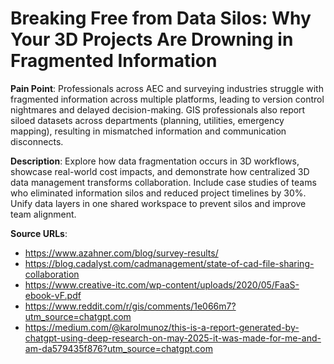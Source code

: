 # Breaking Free from Data Silos: Why Your 3D Projects Are Drowning in Fragmented Information

**Pain Point**: Professionals across AEC and surveying industries struggle with fragmented information across multiple platforms, leading to version control nightmares and delayed decision-making. GIS professionals also report siloed datasets across departments (planning, utilities, emergency mapping), resulting in mismatched information and communication disconnects.

**Description**: Explore how data fragmentation occurs in 3D workflows, showcase real-world cost impacts, and demonstrate how centralized 3D data management transforms collaboration. Include case studies of teams who eliminated information silos and reduced project timelines by 30%. Unify data layers in one shared workspace to prevent silos and improve team alignment.

**Source URLs**:
- https://www.azahner.com/blog/survey-results/
- https://blog.cadalyst.com/cadmanagement/state-of-cad-file-sharing-collaboration
- https://www.creative-itc.com/wp-content/uploads/2020/05/FaaS-ebook-vF.pdf
- https://www.reddit.com/r/gis/comments/1e066m7?utm_source=chatgpt.com
- https://medium.com/@karolmunoz/this-is-a-report-generated-by-chatgpt-using-deep-research-on-may-2025-it-was-made-for-me-and-am-da579435f876?utm_source=chatgpt.com
